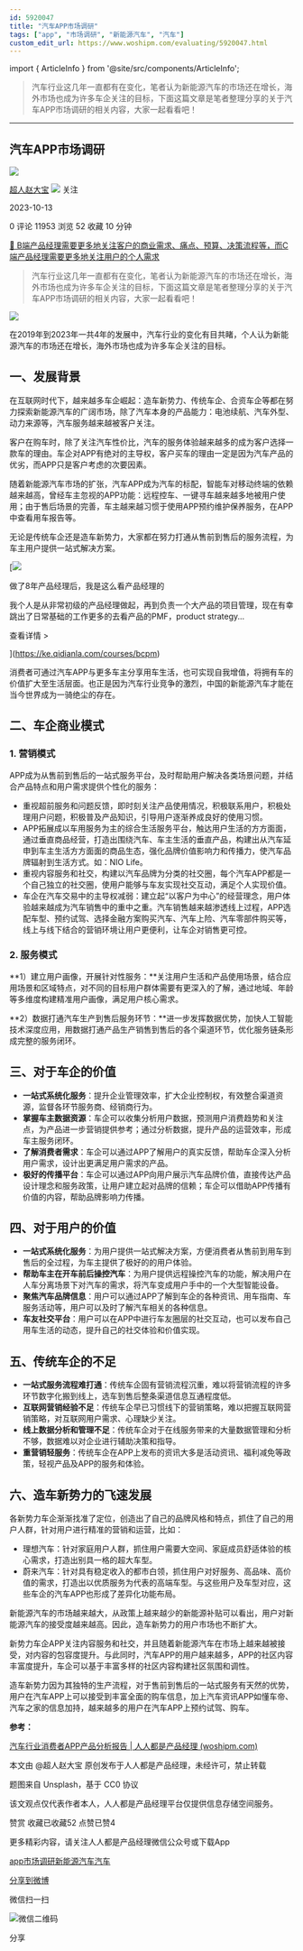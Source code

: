 ```yaml
---
id: 5920047
title: "汽车APP市场调研"
tags: ["app", "市场调研", "新能源汽车", "汽车"]
custom_edit_url: https://www.woshipm.com/evaluating/5920047.html
---
```

import { ArticleInfo } from '@site/src/components/ArticleInfo';

<ArticleInfo
    author="超人赵大宝"
    authorLink="https://www.woshipm.com/u/1224204"
    published="2023-10-13"
    views={11953}
    comments={0}
    collects={52}
/>

> 汽车行业这几年一直都有在变化，笔者认为新能源汽车的市场还在增长，海外市场也成为许多车企关注的目标，下面这篇文章是笔者整理分享的关于汽车APP市场调研的相关内容，大家一起看看吧！

---

## 汽车APP市场调研

[![](https://static.woshipm.com/APP_U_202208_20220802105526_8936.jpeg?imageView2/1/w/72/h/72/q/100)](https://www.woshipm.com/u/1224204)

[超人赵大宝](https://www.woshipm.com/u/1224204) ![](https://static.woshipm.com/tag/1101_1@2x.png) 关注

2023-10-13

0 评论 11953 浏览 52 收藏 10 分钟

[🔗 B端产品经理需要更多地关注客户的商业需求、痛点、预算、决策流程等，而C端产品经理需要更多地关注用户的个人需求](https://ke.qidianla.com/courses/bcpm)

> 汽车行业这几年一直都有在变化，笔者认为新能源汽车的市场还在增长，海外市场也成为许多车企关注的目标，下面这篇文章是笔者整理分享的关于汽车APP市场调研的相关内容，大家一起看看吧！

![](https://image.woshipm.com/2023/04/14/81a95256-da9e-11ed-95a1-00163e0b5ff3.png)

在2019年到2023年一共4年的发展中，汽车行业的变化有目共睹，个人认为新能源汽车的市场还在增长，海外市场也成为许多车企关注的目标。

## 一、发展背景

在互联网时代下，越来越多车企崛起：造车新势力、传统车企、合资车企等都在努力探索新能源汽车的广阔市场，除了汽车本身的产品能力：电池续航、汽车外型、动力来源等，汽车服务越来越被客户关注。

客户在购车时，除了关注汽车性价比，汽车的服务体验越来越多的成为客户选择一款车的理由。车企对APP有绝对的主导权，客户买车的理由一定是因为汽车产品的优劣，而APP只是客户考虑的次要因素。

随着新能源汽车市场的扩张，汽车APP成为汽车的标配，智能车对移动终端的依赖越来越高，曾经车主忽视的APP功能：远程控车、一键寻车越来越多地被用户使用；由于售后场景的完善，车主越来越习惯于使用APP预约维护保养服务，在APP中查看用车报告等。

无论是传统车企还是造车新势力，大家都在努力打通从售前到售后的服务流程，为车主用户提供一站式解决方案。

[![](https://image.woshipm.com/2023/08/02/bf59b8ba-30e4-11ee-88e7-00163e0b5ff3.png)

做了8年产品经理后，我是这么看产品经理的

我个人是从非常初级的产品经理做起，再到负责一个大产品的项目管理，现在有幸跳出了日常基础的工作更多的去看产品的PMF，product strategy...

查看详情 >

](https://ke.qidianla.com/courses/bcpm)

消费者可通过汽车APP与更多车主分享用车生活，也可实现自我增值，将拥有车的价值扩大至生活层面。也正是因为汽车行业竞争的激烈，中国的新能源汽车才能在当今世界成为一骑绝尘的存在。

## 二、车企商业模式

### 1\. 营销模式

APP成为从售前到售后的一站式服务平台，及时帮助用户解决各类场景问题，并结合产品特点和用户需求提供个性化的服务：

*   重视超前服务和问题反馈，即时刻关注产品使用情况，积极联系用户，积极处理用户问题，积极普及产品知识，引导用户逐渐养成良好的使用习惯。
*   APP拓展成以车用服务为主的综合生活服务平台，触达用户生活的方方面面，通过垂直商品经营，打造出围绕汽车、车主生活的垂直产品，构建出从汽车延申到车主生活方方面面的商品生态，强化品牌价值影响力和传播力，使汽车品牌辐射到生活方式。如：NIO Life。
*   重视内容服务和社交，构建以汽车品牌为分类的社交圈，每个汽车APP都是一个自己独立的社交圈，使用户能够与车友实现社交互动，满足个人实现价值。
*   车企在汽车交易中的主导权减弱：建立起“以客户为中心”的经营理念，用户体验越来越成为汽车销售中的重中之重。汽车销售越来越渗透线上过程，APP选配车型、预约试驾、选择金融方案购买汽车、汽车上险、汽车零部件购买等，线上与线下结合的营销环境让用户更便利，让车企对销售更可控。

### 2\. 服务模式

**1）建立用户画像，开展针对性服务：**关注用户生活和产品使用场景，结合应用场景和区域特点，对不同的目标用户群体需要有更深入的了解，通过地域、年龄等多维度构建精准用户画像，满足用户核心需求。

**2）数据打通汽车生产到售后服务环节：**进一步发挥数据优势，加快人工智能技术深度应用，用数据打通产品生产销售到售后的各个渠道环节，优化服务链条形成完整的服务闭环。

## 三、对于车企的价值

*   **一站式系统化服务**：提升企业管理效率，扩大企业控制权，有效整合渠道资源，监督各环节服务商、经销商行为。
*   **掌握车主数据资源**：车企可以收集分析用户数据，预测用户消费趋势和关注点，为产品进一步营销提供参考；通过分析数据，提升产品的运营效率，形成车主服务闭环。
*   **了解消费者需求**：车企可以通过APP了解用户的真实反馈，帮助车企深入分析用户需求，设计出更满足用户需求的产品。
*   **极好的传播平台**：车企可以通过APP向用户展示汽车品牌价值，直接传达产品设计理念和服务政策，让用户建立起对品牌的信赖；车企可以借助APP传播有价值的内容，帮助品牌影响力传播。

## 四、对于用户的价值

*   **一站式系统化服务**：为用户提供一站式解决方案，方便消费者从售前到用车到售后的全过程，为车主提供了极好的的用户体验。
*   **帮助车主在开车前后操控汽车**：为用户提供远程操控汽车的功能，解决用户在人车分离场景下对汽车的需求，将汽车变成用户手中的一个大型智能设备。
*   **聚焦汽车品牌信息**：用户可以通过APP了解到车企的各种资讯、用车指南、车服务活动等，用户可以及时了解汽车相关的各种信息。
*   **车友社交平台**：用户可以在APP中进行车友圈层的社交互动，也可以发布自己用车生活的动态，提升自己的社交体验和价值实现。

## 五、传统车企的不足

*   **一站式服务流程难打通**：传统车企固有营销流程沉重，难以将营销流程的许多环节数字化搬到线上，选车到售后整条渠道信息互通程度低。
*   **互联网营销经验不足**：传统车企早已习惯线下的营销策略，难以把握互联网营销策略，对互联网用户需求、心理缺少关注。
*   **线上数据分析和管理不足**：传统车企对于在线服务带来的大量数据管理和分析不够，数据难以对企业进行辅助决策和指导。
*   **重营销轻服务**：传统车企在APP上发布的资讯大多是活动资讯、福利减免等政策，轻视产品及APP的服务和体验。

## 六、造车新势力的飞速发展

各新势力车企渐渐找准了定位，创造出了自己的品牌风格和特点，抓住了自己的用户人群，针对用户进行精准的营销和运营，比如：

*   理想汽车：针对家庭用户人群，抓住用户需要大空间、家庭成员舒适体验的核心需求，打造出别具一格的超大车型。
*   蔚来汽车：针对具有稳定收入的都市白领，抓住用户对好服务、高品味、高价值的需求，打造出以优质服务为代表的高端车型。与这些用户及车型对应，这些车企的汽车APP也形成了差异化功能布局。

新能源汽车的市场越来越大，从政策上越来越少的新能源补贴可以看出，用户对新能源汽车的接受度越来越高。因此，造车新势力的用户市场也不断扩大。

新势力车企APP关注内容服务和社交，并且随着新能源汽车在市场上越来越被接受，对内容的包容度提升。与此同时，汽车APP的用户越来越多，APP的社区内容丰富度提升，车企可以基于丰富多样的社区内容构建社区氛围和调性。

造车新势力因为其独特的生产流程，对于售前到售后的一站式服务有天然的优势，用户在汽车APP上可以接受到丰富全面的购车信息，加上汽车资讯APP如懂车帝、汽车之家的信息加持，越来越多的用户在汽车APP上预约试驾、购车。

**参考：**

[汽车行业消费者APP产品分析报告 | 人人都是产品经理 (woshipm.com)](https://www.woshipm.com/evaluating/4204813.html#toc-1)

本文由 @超人赵大宝 原创发布于人人都是产品经理，未经许可，禁止转载

题图来自 Unsplash，基于 CC0 协议

该文观点仅代表作者本人，人人都是产品经理平台仅提供信息存储空间服务。

赞赏 收藏已收藏52 点赞已赞4

更多精彩内容，请关注人人都是产品经理微信公众号或下载App

[app](https://www.woshipm.com/tag/app)[市场调研](https://www.woshipm.com/tag/%e5%b8%82%e5%9c%ba%e8%b0%83%e7%a0%94)[新能源汽车](https://www.woshipm.com/tag/%e6%96%b0%e8%83%bd%e6%ba%90%e6%b1%bd%e8%bd%a6)[汽车](https://www.woshipm.com/tag/%e6%b1%bd%e8%bd%a6)

[分享到微博](https://service.weibo.com/share/share.php?appkey=2775287854&title=汽车APP市场调研&url=https://www.woshipm.com/evaluating/5920047.html&pic=https://image.woshipm.com/2023/04/14/81a95256-da9e-11ed-95a1-00163e0b5ff3.png)

微信扫一扫

![微信二维码](https://api.pwmqr.com/qrcode/create/?url=https://www.woshipm.com/evaluating/5920047.html)

分享
